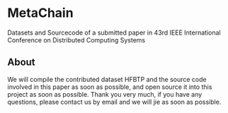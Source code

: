 # MetaChain
Datasets and Sourcecode of a submitted paper in 43rd IEEE International Conference on Distributed Computing Systems
## About
We will compile the contributed dataset HFBTP and the source code involved in this paper as soon as possible, and open source it into this project as soon as possible.
Thank you very much, if you have any questions, please contact us by email and we will jie as soon as possible.
